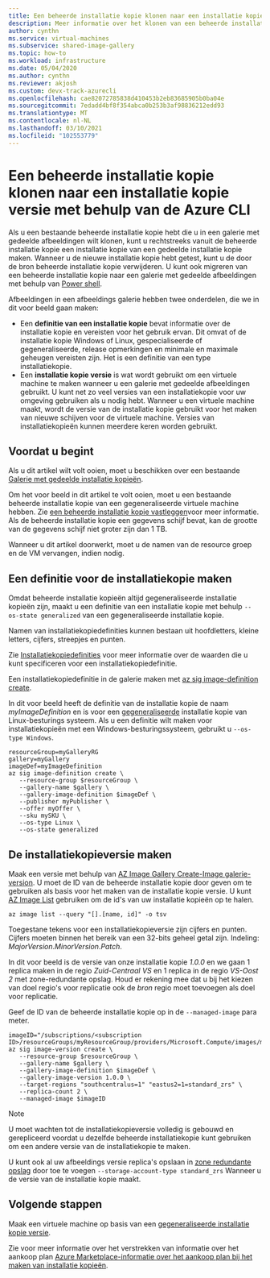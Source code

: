 ```yaml
---
title: Een beheerde installatie kopie klonen naar een installatie kopie versie met behulp van de Azure CLI
description: Meer informatie over het klonen van een beheerde installatie kopie naar een installatie kopie versie in een galerie met gedeelde afbeeldingen met behulp van de Azure CLI.
author: cynthn
ms.service: virtual-machines
ms.subservice: shared-image-gallery
ms.topic: how-to
ms.workload: infrastructure
ms.date: 05/04/2020
ms.author: cynthn
ms.reviewer: akjosh
ms.custom: devx-track-azurecli
ms.openlocfilehash: cae82072785838d410453b2eb83685905b0ba04e
ms.sourcegitcommit: 7edadd4bf8f354abca0b253b3af98836212edd93
ms.translationtype: MT
ms.contentlocale: nl-NL
ms.lasthandoff: 03/10/2021
ms.locfileid: "102553779"
---
```

# <a name="clone-a-managed-image-to-an-image-version-using-the-azure-cli"></a>Een beheerde installatie kopie klonen naar een installatie kopie versie met behulp van de Azure CLI
Als u een bestaande beheerde installatie kopie hebt die u in een galerie met gedeelde afbeeldingen wilt klonen, kunt u rechtstreeks vanuit de beheerde installatie kopie een installatie kopie van een gedeelde installatie kopie maken. Wanneer u de nieuwe installatie kopie hebt getest, kunt u de door de bron beheerde installatie kopie verwijderen. U kunt ook migreren van een beheerde installatie kopie naar een galerie met gedeelde afbeeldingen met behulp van [Power shell](image-version-managed-image-powershell.md).

Afbeeldingen in een afbeeldings galerie hebben twee onderdelen, die we in dit voor beeld gaan maken:
- Een **definitie van een installatie kopie** bevat informatie over de installatie kopie en vereisten voor het gebruik ervan. Dit omvat of de installatie kopie Windows of Linux, gespecialiseerde of gegeneraliseerde, release opmerkingen en minimale en maximale geheugen vereisten zijn. Het is een definitie van een type installatiekopie. 
- Een **installatie kopie versie** is wat wordt gebruikt om een virtuele machine te maken wanneer u een galerie met gedeelde afbeeldingen gebruikt. U kunt net zo veel versies van een installatiekopie voor uw omgeving gebruiken als u nodig hebt. Wanneer u een virtuele machine maakt, wordt de versie van de installatie kopie gebruikt voor het maken van nieuwe schijven voor de virtuele machine. Versies van installatiekopieën kunnen meerdere keren worden gebruikt.


## <a name="before-you-begin"></a>Voordat u begint

Als u dit artikel wilt volt ooien, moet u beschikken over een bestaande [Galerie met gedeelde installatie kopieën](shared-images-cli.md). 

Om het voor beeld in dit artikel te volt ooien, moet u een bestaande beheerde installatie kopie van een gegeneraliseerde virtuele machine hebben. Zie [een beheerde installatie kopie vastleggen](./linux/capture-image.md)voor meer informatie. Als de beheerde installatie kopie een gegevens schijf bevat, kan de grootte van de gegevens schijf niet groter zijn dan 1 TB.

Wanneer u dit artikel doorwerkt, moet u de namen van de resource groep en de VM vervangen, indien nodig.



## <a name="create-an-image-definition"></a>Een definitie voor de installatiekopie maken

Omdat beheerde installatie kopieën altijd gegeneraliseerde installatie kopieën zijn, maakt u een definitie van een installatie kopie met behulp `--os-state generalized` van een gegeneraliseerde installatie kopie.

Namen van installatiekopiedefinities kunnen bestaan uit hoofdletters, kleine letters, cijfers, streepjes en punten. 

Zie [Installatiekopiedefinities](./shared-image-galleries.md#image-definitions) voor meer informatie over de waarden die u kunt specificeren voor een installatiekopiedefinitie.

Een installatiekopiedefinitie in de galerie maken met [az sig image-definition create](/cli/azure/sig/image-definition#az-sig-image-definition-create).

In dit voor beeld heeft de definitie van de installatie kopie de naam *myImageDefinition* en is voor een [gegeneraliseerde](./shared-image-galleries.md#generalized-and-specialized-images) installatie kopie van Linux-besturings systeem. Als u een definitie wilt maken voor installatiekopieën met een Windows-besturingssysteem, gebruikt u `--os-type Windows`. 

```azurecli-interactive 
resourceGroup=myGalleryRG
gallery=myGallery
imageDef=myImageDefinition
az sig image-definition create \
   --resource-group $resourceGroup \
   --gallery-name $gallery \
   --gallery-image-definition $imageDef \
   --publisher myPublisher \
   --offer myOffer \
   --sku mySKU \
   --os-type Linux \
   --os-state generalized
```


## <a name="create-the-image-version"></a>De installatiekopieversie maken

Maak een versie met behulp van [AZ Image Gallery Create-Image galerie-version](/cli/azure/sig/image-version#az-sig-image-version-create). U moet de ID van de beheerde installatie kopie door geven om te gebruiken als basis voor het maken van de installatie kopie versie. U kunt [AZ Image List](/cli/azure/image?view#az-image-list) gebruiken om de id's van uw installatie kopieën op te halen. 

```azurecli-interactive
az image list --query "[].[name, id]" -o tsv
```

Toegestane tekens voor een installatiekopieversie zijn cijfers en punten. Cijfers moeten binnen het bereik van een 32-bits geheel getal zijn. Indeling: *MajorVersion*.*MinorVersion*.*Patch*.

In dit voor beeld is de versie van onze installatie kopie *1.0.0* en we gaan 1 replica maken in de regio *Zuid-Centraal VS* en 1 replica in de regio *VS-Oost 2* met zone-redundante opslag. Houd er rekening mee dat u bij het kiezen van doel regio's voor replicatie ook de *bron* regio moet toevoegen als doel voor replicatie.

Geef de ID van de beheerde installatie kopie op in de `--managed-image` para meter.


```azurecli-interactive 
imageID="/subscriptions/<subscription ID>/resourceGroups/myResourceGroup/providers/Microsoft.Compute/images/myImage"
az sig image-version create \
   --resource-group $resourceGroup \
   --gallery-name $gallery \
   --gallery-image-definition $imageDef \
   --gallery-image-version 1.0.0 \
   --target-regions "southcentralus=1" "eastus2=1=standard_zrs" \
   --replica-count 2 \
   --managed-image $imageID
```

> [!NOTE]
> U moet wachten tot de installatiekopieversie volledig is gebouwd en gerepliceerd voordat u dezelfde beheerde installatiekopie kunt gebruiken om een andere versie van de installatiekopie te maken.
>
> U kunt ook al uw afbeeldings versie replica's opslaan in [zone redundante opslag](../storage/common/storage-redundancy.md) door toe te voegen `--storage-account-type standard_zrs` Wanneer u de versie van de installatie kopie maakt.
>

## <a name="next-steps"></a>Volgende stappen

Maak een virtuele machine op basis van een [gegeneraliseerde installatie kopie versie](vm-generalized-image-version-cli.md).

Zie voor meer informatie over het verstrekken van informatie over het aankoop plan [Azure Marketplace-informatie over het aankoop plan bij het maken van installatie kopieën](marketplace-images.md).